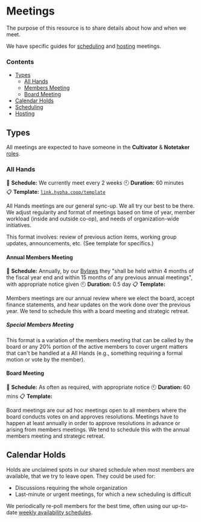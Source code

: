 # Meetings

The purpose of this resource is to share details about how and when we
meet.

We have specific guides for [scheduling][scheduling] and
[hosting][hosting] meetings.

### Contents

- [Types](#types)
  - [All Hands](#all-hands)
  - [Members Meeting](#annual-members-meeting)
  - [Board Meeting](#board-meeting)
- [Calendar Holds](#calendar-holds)
- [Scheduling][scheduling]
- [Hosting][hosting]

## Types

All meetings are expected to have someone in the **Cultivator** &
**Notetaker** [roles](/roles.md).

### All Hands

📆 **Schedule:** We currently meet every 2 weeks
🕙 **Duration:** 60 minutes  
📋 **Template:** [`link.hypha.coop/template`](https://link.hypha.coop/template)

All Hands meetings are our general sync-up. We all try our best to be
there. We adjust regularity and format of meetings based on time of
year, member workload (inside and outside co-op), and needs of
organization-wide initiatives.

This format involves: review of previous action items, working group
updates, announcements, etc. (See template for specifics.)

#### Annual Members Meeting

📆 **Schedule:** Annually, by our [Bylaws](https://handbook.hypha.coop/bylaws.html#3-member-meetings) they "shall be held within 4 months of the fiscal year end and within 15 months of any previous annual meetings", with appropriate notice given
🕙 **Duration:** 0.5 day 
📋 **Template:** 

Members meetings are our annual review where we elect the board, accept finance statements, and hear updates on the work done over the previous year. We tend to schedule this with a board meeting and strategic retreat.

##### Special Members Meeting

This format is a variation of the members meeting that can be called by the board or any 20% portion of the active members to cover urgent matters that can't be handled at a All Hands (e.g., something requiring a formal motion or vote by the member).

#### Board Meeting

📆 **Schedule:** As often as required, with appropriate notice
🕙 **Duration:** 60 mins
📋 **Template:** 

Board meetings are our ad hoc meetings open to all members where the board conducts votes on and approves resolutions. Meetings have to happen at least annually in order to approve resolutions in advance or arising from members meetings. We tend to schedule this with the annual members meeting and strategic retreat.

## Calendar Holds

Holds are unclaimed spots in our shared schedule when most members are
available, that we try to leave open. They could be used for:

- Discussions requiring the whole organization
- Last-minute or urgent meetings, for which a new scheduling is
  difficult

We periodically re-poll members for the best time, often using our
up-to-date [weekly availability schedules][schedules].

   [scheduling]: /guides.md#scheduling-a-meeting
   [hosting]: /guides.md#hosting-a-meeting
   [availability]: https://link.hypha.coop/availability
   [schedules]: https://link.hypha.coop/schedules
   [meetings]: https://link.hypha.coop/meetings
   [template]: https://link.hypha.coop/template
